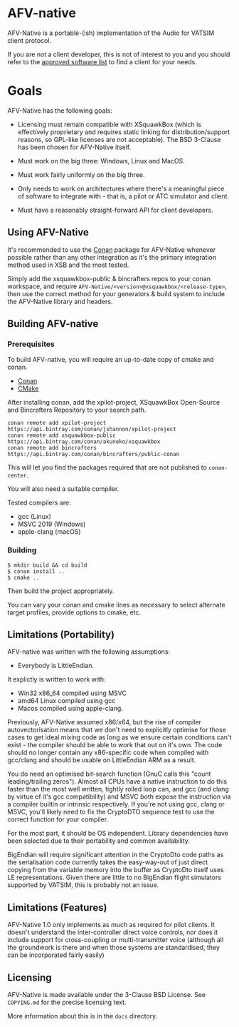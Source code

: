 # AFV-native

AFV-Native is a portable-(ish) implementation of the Audio for VATSIM client
protocol.

If you are not a client developer, this is not of interest to you and you should
refer to the 
[approved software list](https://www.vatsim.net/documents/approved-software) to
find a client for your needs.


# Goals

AFV-Native has the following goals:

* Licensing must remain compatible with XSquawkBox (which is effectively
  proprietary and requires static linking for distribution/support reasons, so 
  GPL-like licenses are not acceptable).  The BSD 3-Clause has been chosen for 
  AFV-Native itself.

* Must work on the big three: Windows, Linux and MacOS.

* Must work fairly uniformly on the big three.

* Only needs to work on architectures where there's a meaningful piece of 
  software to integrate with - that is, a pilot or ATC simulator and client.

* Must have a reasonably straight-forward API for client developers.

## Using AFV-Native

It's recommended to use the [Conan](https://conan.io) package for AFV-Native 
whenever possible rather than any other integration as it's the primary 
integration method used in XSB and the most tested.

Simply add the xsquawkbox-public & bincrafters repos to your conan workspace, 
and require `AFV-Native/<version>@xsquawkbox/<release-type>`, then use the 
correct method for your generators & build system to include the AFV-Native 
library and headers.
 
## Building AFV-native

### Prerequisites

To build AFV-native, you will require an up-to-date copy of cmake and conan.
* [Conan](https://conan.io)
* [CMake](https://cmake.org)

After installing conan, add the xpilot-project, XSquawkBox Open-Source and Bincrafters Repository to your search path.
```shell script
conan remote add xpilot-project https://api.bintray.com/conan/jshannon/xpilot-project
conan remote add xsquawkbox-public https://api.bintray.com/conan/akuneko/xsquawkbox
conan remote add bincrafters https://api.bintray.com/conan/bincrafters/public-conan
```

This will let you find the packages required that are not published to 
`conan-center`.

You will also need a suitable compiler.

Tested compilers are:
* gcc (Linux)
* MSVC 2019 (Windows)
* apple-clang (macOS)

### Building

```shell script
$ mkdir build && cd build
$ conan install ..
$ cmake ..
```

Then build the project appropriately.

You can vary your conan and cmake lines as necessary to select alternate target 
profiles, provide options to cmake, etc.

## Limitations (Portability)

AFV-native was written with the following assumptions:
* Everybody is LittleEndian.

It explictly is written to work with:
* Win32 x86_64 compiled using MSVC
* amd64 Linux compiled using gcc
* Macos compiled using apple-clang.

Previously, AFV-Native assumed x86/x64, but the rise of compiler
autovectorisation means that we don't need to explicitly optimise for those 
cases to get ideal mixing code as long as we ensure certain conditions can't 
exist - the compiler should be able to work that out on it's own.  The code 
should no longer contain any x86-specific code when compiled with gcc/clang and
should be usable on LittleEndian ARM as a result.

You do need an optimised bit-search function (GnuC calls this "count
leading/trailing zeros").  Almost all CPUs have a native instruction to do this
faster than the most well written, tightly rolled loop can, and gcc (and clang
by virtue of it's gcc compatibility) and MSVC both expose the instruction via a
compiler builtin or intrinsic respectively.  If you're not using gcc, clang or
MSVC, you'll likely need to fix the CryptoDTO sequence test to use the correct
function for your compiler.

For the most part, it should be OS independent.  Library dependencies have been
selected due to their portability and common availability.

BigEndian will require significant attention in the CryptoDto code paths as the
serialisation code currently takes the easy-way-out of just direct copying from
the variable memory into the buffer as CryptoDto itself uses LE representations.
Given there are little to no BigEndian flight simulators supported by VATSIM, 
this is probably not an issue.

## Limitations (Features)

AFV-Native 1.0 only implements as much as required for pilot clients.  It 
doesn't understand the inter-controller direct voice controls, nor does it
include support for cross-coupling or multi-transmitter voice (although all the
groundwork is there and when those systems are standardised, they can be
incorporated fairly easily) 

## Licensing

AFV-Native is made available under the 3-Clause BSD License.  See `COPYING.md`
for the precise licensing text.

More information about this is in the `docs` directory.
